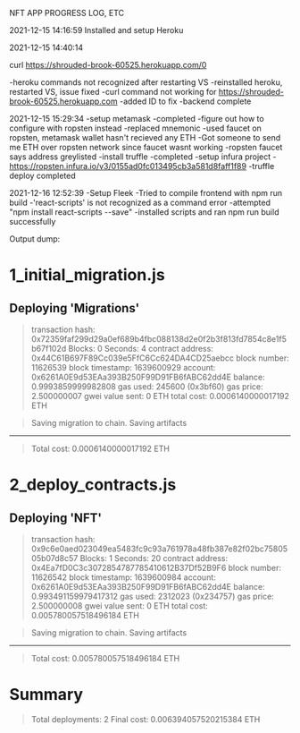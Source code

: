 NFT APP PROGRESS LOG, ETC

2021-12-15 14:16:59
Installed and setup Heroku

2021-12-15 14:40:14

curl https://shrouded-brook-60525.herokuapp.com/0

-heroku commands not recognized after restarting VS
    -reinstalled heroku, restarted VS, issue fixed
-curl command not working for https://shrouded-brook-60525.herokuapp.com
    -added ID to fix
-backend complete

2021-12-15 15:29:34
-setup metamask
    -completed
-figure out how to configure with ropsten instead
    -replaced mnemonic
    -used faucet on ropsten, metamask wallet hasn't recieved any ETH
        -Got someone to send me ETH over ropsten network since faucet wasnt working 
    -ropsten faucet says address greylisted 
-install truffle
    -completed
-setup infura project
    -https://ropsten.infura.io/v3/0155ad0fc013495cb3a581d8faff1f89
-truffle deploy completed

2021-12-16 12:52:39
-Setup Fleek
-Tried to compile frontend with npm run build
    -'react-scripts' is not recognized as a command error
    -attempted "npm install react-scripts --save"
        -installed scripts and ran npm run build successfully
        

Output dump:

1_initial_migration.js
======================

   Deploying 'Migrations'
   ----------------------
   > transaction hash:    0x72359faf299d29a0ef689b4fbc088138d2e0f2b3f813fd7854c8e1f5b67f102d
   > Blocks: 0            Seconds: 4
   > contract address:    0x44C61B697F89Cc039e5FfC6Cc624DA4CD25aebcc
   > block number:        11626539
   > block timestamp:     1639600929
   > account:             0x6261A0E9d53EAa393B250F99D91FB6fABC62dd4E
   > balance:             0.9993859999982808
   > gas used:            245600 (0x3bf60)
   > gas price:           2.500000007 gwei
   > value sent:          0 ETH
   > total cost:          0.0006140000017192 ETH


   > Saving migration to chain.
   > Saving artifacts
   -------------------------------------
   > Total cost:     0.0006140000017192 ETH


2_deploy_contracts.js
=====================

   Deploying 'NFT'
   ---------------
   > transaction hash:    0x9c6e0aed023049ea5483fc9c93a761978a48fb387e82f02bc7580505b07d8c57
   > Blocks: 1            Seconds: 20
   > contract address:    0x4Ea7fD0C3c3072854787785410612B37Df52B9F6
   > block number:        11626542
   > block timestamp:     1639600984
   > account:             0x6261A0E9d53EAa393B250F99D91FB6fABC62dd4E
   > balance:             0.993491159979417312
   > gas used:            2312023 (0x234757)
   > gas price:           2.500000008 gwei
   > value sent:          0 ETH
   > total cost:          0.005780057518496184 ETH


   > Saving migration to chain.
   > Saving artifacts
   -------------------------------------
   > Total cost:     0.005780057518496184 ETH


Summary
=======
> Total deployments:   2
> Final cost:          0.006394057520215384 ETH